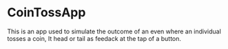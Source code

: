 # CoinTossApp
This is an app used to simulate the outcome of an even where an individual tosses a coin, It head or tail as feedack at the tap of a button.
